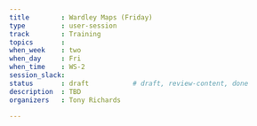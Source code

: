 ```yaml
---
title        : Wardley Maps (Friday)
type         : user-session
track        : Training
topics       : 
when_week    : two
when_day     : Fri
when_time    : WS-2
session_slack:
status       : draft           # draft, review-content, done
description  : TBD
organizers   : Tony Richards

---
```


<!--(add intro)

## WHY

(...)

## What

(...)

## Outcomes

(...)

## References

(...)


## Previous-->

